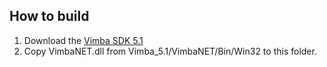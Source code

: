 ## How to build

1. Download the [Vimba SDK 5.1](https://www.alliedvision.com/en/products/vimba-sdk/)
2. Copy VimbaNET.dll from Vimba_5.1/VimbaNET/Bin/Win32 to this folder.